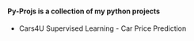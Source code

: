 #### Py-Projs is a collection of my python projects 
* Cars4U Supervised Learning - Car Price Prediction
